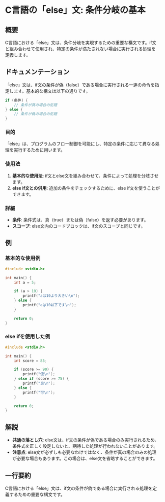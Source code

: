 <!--
Meta Description: # C言語の「else」文: 条件分岐の基本 ## 概要 C言語における「else」文は、条件分岐を実現するための重要な構文です。if文と組み合わせて使用され、特定の条件が満たされない場合に実行される処理を定義します。 ## ドキュメンテーション 「else」文は、if文の条件が偽（false）であ...
Meta Keywords: else, printf, int, score, c言語における
-->

# C言語の「else」文: 条件分岐の基本

## 概要
C言語における「else」文は、条件分岐を実現するための重要な構文です。if文と組み合わせて使用され、特定の条件が満たされない場合に実行される処理を定義します。

## ドキュメンテーション
「else」文は、if文の条件が偽（false）である場合に実行される一連の命令を指定します。基本的な構文は以下の通りです。

```c
if (条件) {
    // 条件が真の場合の処理
} else {
    // 条件が偽の場合の処理
}
```

### 目的
「else」は、プログラムのフロー制御を可能にし、特定の条件に応じて異なる処理を実行するために用います。

### 使用法
1. **基本的な使用法**: if文とelse文を組み合わせて、条件によって処理を分岐させます。
2. **else if文との併用**: 追加の条件をチェックするために、else if文を使うことができます。

### 詳細
- **条件**: 条件式は、真（true）または偽（false）を返す必要があります。
- **スコープ**: else文内のコードブロックは、if文のスコープと同じです。

## 例
### 基本的な使用例
```c
#include <stdio.h>

int main() {
    int a = 5;

    if (a > 10) {
        printf("aは10より大きい\n");
    } else {
        printf("aは10以下です\n");
    }

    return 0;
}
```

### else ifを使用した例
```c
#include <stdio.h>

int main() {
    int score = 85;

    if (score >= 90) {
        printf("優\n");
    } else if (score >= 75) {
        printf("良\n");
    } else {
        printf("可\n");
    }

    return 0;
}
```

## 解説
- **共通の落とし穴**: else文は、if文の条件が偽である場合のみ実行されるため、条件式を正しく設定しないと、期待した処理が行われないことがあります。
- **注意点**: else文が必ずしも必要なわけではなく、条件が真の場合のみの処理が必要な場合もあります。この場合は、else文を省略することができます。

## 一行要約
C言語における「else」文は、if文の条件が偽である場合に実行される処理を定義するための重要な構文です。